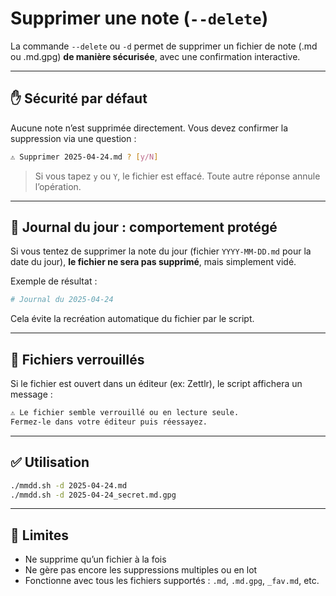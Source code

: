 # Supprimer une note (`--delete`)

La commande `--delete` ou `-d` permet de supprimer un fichier de note (.md ou .md.gpg) **de manière sécurisée**, avec une confirmation interactive.

---

## ✋ Sécurité par défaut

Aucune note n’est supprimée directement.
Vous devez confirmer la suppression via une question :

```bash
⚠️ Supprimer 2025-04-24.md ? [y/N]
```

> Si vous tapez `y` ou `Y`, le fichier est effacé.
> Toute autre réponse annule l’opération.

---

## 📅 Journal du jour : comportement protégé

Si vous tentez de supprimer la note du jour (fichier `YYYY-MM-DD.md` pour la date du jour), **le fichier ne sera pas supprimé**, mais simplement vidé.

Exemple de résultat :

```bash
# Journal du 2025-04-24
```

Cela évite la recréation automatique du fichier par le script.

---

## 🔐 Fichiers verrouillés

Si le fichier est ouvert dans un éditeur (ex: Zettlr), le script affichera un message :

```bash
⚠️ Le fichier semble verrouillé ou en lecture seule.
Fermez-le dans votre éditeur puis réessayez.
```

---

## ✅ Utilisation

```bash
./mmdd.sh -d 2025-04-24.md
./mmdd.sh -d 2025-04-24_secret.md.gpg
```

---

## 📌 Limites

- Ne supprime qu’un fichier à la fois
- Ne gère pas encore les suppressions multiples ou en lot
- Fonctionne avec tous les fichiers supportés : `.md`, `.md.gpg`, `_fav.md`, etc.


